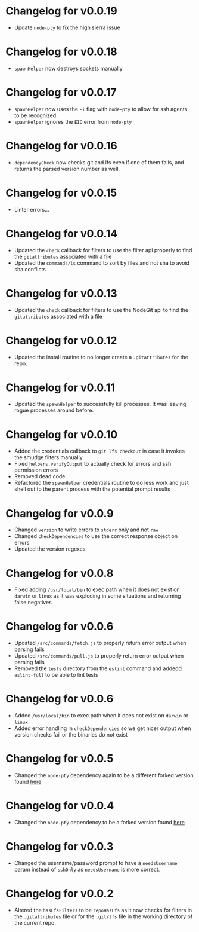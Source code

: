 # Changelog for v0.0.19

- Update `node-pty` to fix the high sierra issue

# Changelog for v0.0.18

- `spawnHelper` now destroys sockets manually

# Changelog for v0.0.17

- `spawnHelper` now uses the `-i` flag with `node-pty` to allow for ssh agents to be recognized.
- `spawnHelper` ignores the `EIO` error from `node-pty`

# Changelog for v0.0.16

- `dependencyCheck` now checks git and lfs even if one of them fails, and returns the parsed version number as well.

# Changelog for v0.0.15

- Linter errors...

# Changelog for v0.0.14

- Updated the `check` callback for filters to use the filter api properly to find the `gitattributes` associated with a file
- Updated the `commands/ls` command to sort by files and not sha to avoid sha conflicts

# Changelog for v0.0.13

- Updated the `check` callback for filters to use the NodeGit api to find the `gitattributes` associated with a file

# Changelog for v0.0.12

- Updated the install routine to no longer create a `.gitattributes` for the repo.

# Changelog for v0.0.11

- Updated the `spawnHelper` to successfully kill processes. It was leaving rogue processes around before.

# Changelog for v0.0.10

- Added the credentials callback to `git lfs checkout` in case it invokes the smudge filters manually
- Fixed `helpers.verifyOutput` to actually check for errors and ssh permission errors
- Removed dead code
- Refactored the `spawnHelper` credentials routine to do less work and just shell out to the parent process with the potential prompt results

# Changelog for v0.0.9

- Changed `version` to write errors to `stderr` only and not `raw`
- Changed `checkDependencies` to use the correct response object on errors
- Updated the version regexes

# Changelog for v0.0.8

- Fixed adding `/usr/local/bin` to exec path when it does not exist on `darwin` or `linux` as it was exploding in some situations and returning false negatives

# Changelog for v0.0.6

- Updated `/src/commands/fetch.js` to properly return error output when parsing fails
- Updated `/src/commands/pull.js` to properly return error output when parsing fails
- Removed the `tests` directory from the `eslint` command and addedd `eslint-full` to be able to lint tests

# Changelog for v0.0.6

- Added `/usr/local/bin` to exec path when it does not exist on `darwin` or `linux`
- Added error handling in `checkDependencies` so we get nicer output when version checks fail or the binaries do not exist

# Changelog for v0.0.5

- Changed the `node-pty` dependency again to be a different forked version found [here](https://github.com/implausible/node-pty)

# Changelog for v0.0.4

- Changed the `node-pty` dependency to be a forked version found [here](https://github.com/implausible/node-pty)

# Changelog for v0.0.3

- Changed the username/password prompt to have a `needsUsername` param instead of `sshOnly` as `needsUsername` is more correct.

# Changelog for v0.0.2

 - Altered the `hasLfsFilters` to be `repoHasLfs` as it now checks for filters in the `.gitattributes` file or for the `.git/lfs` file in the working directory of the current repo.
